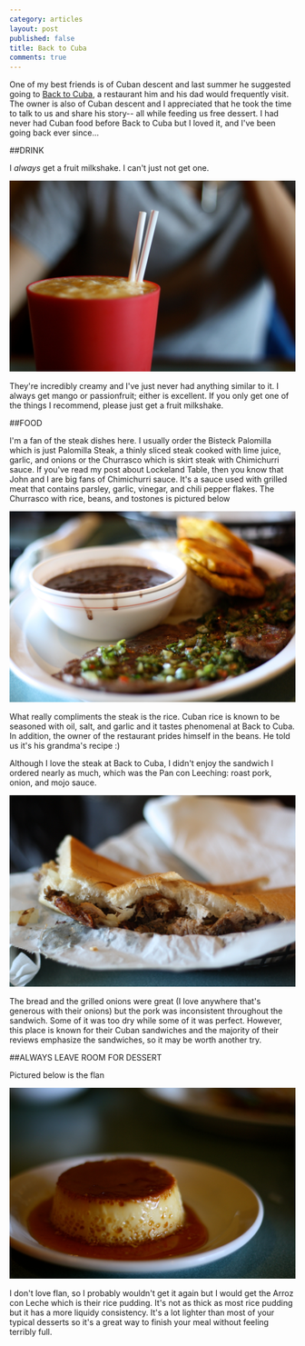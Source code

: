 ```yaml
---
category: articles
layout: post
published: false
title: Back to Cuba
comments: true
---
```


One of my best friends is of Cuban descent and last summer he suggested going to [Back to Cuba](https://www.facebook.com/pages/Back-to-Cuba-Cafe/105542942857719), a restaurant him and his dad would frequently visit. The owner is also of Cuban descent and I appreciated that he took the time to talk to us and share his story-- all while feeding us free dessert. I had never had Cuban food before Back to Cuba but I loved it, and I've been going back ever since...

##DRINK

I _always_ get a fruit milkshake. I can't just not get one. 

![BacktoCubaDrink.jpg](/images/BacktoCubaDrink.jpg)

They're incredibly creamy and I've just never had anything similar to it. I always get mango or passionfruit; either is excellent. If you only get one of the things I recommend, please just get a fruit milkshake.

##FOOD

I'm a fan of the steak dishes here. I usually order the Bisteck Palomilla which is just Palomilla Steak, a thinly sliced steak cooked with lime juice, garlic, and onions or the Churrasco which is skirt steak with Chimichurri sauce. If you've read my post about Lockeland Table, then you know that John and I are big fans of Chimichurri sauce. It's a sauce used with grilled meat that contains parsley, garlic, vinegar, and chili pepper flakes. The Churrasco with rice, beans, and tostones is pictured below

![Churrasco.jpg](/images/Churrasco.jpg)

What really compliments the steak is the rice. Cuban rice is known to be seasoned with oil, salt, and garlic and it tastes phenomenal at Back to Cuba. In addition, the owner of the restaurant prides himself in the beans. He told us it's his grandma's recipe :) 

Although I love the steak at Back to Cuba, I didn't enjoy the sandwich I ordered nearly as much, which was the Pan con Leeching: roast pork, onion, and mojo sauce.

![pan.jpg](/images/pan.jpg)

The bread and the grilled onions were great (I love anywhere that's generous with their onions) but the pork was inconsistent throughout the sandwich. Some of it was too dry while some of it was perfect. However, this place is known for their Cuban sandwiches and the majority of their reviews emphasize the sandwiches, so it may be worth another try. 

##ALWAYS LEAVE ROOM FOR DESSERT

Pictured below is the flan

![Flan.jpg](/images/Flan.jpg)

I don't love flan, so I probably wouldn't get it again but I would get the Arroz con Leche which is their rice pudding. It's not as thick as most rice pudding but it has a more liquidy consistency. It's a lot lighter than most of your typical desserts so it's a great way to finish your meal without feeling terribly full. 